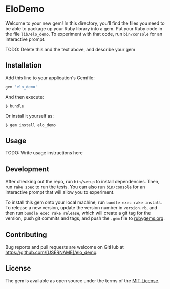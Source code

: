 # EloDemo

Welcome to your new gem! In this directory, you'll find the files you need to be able to package up your Ruby library into a gem. Put your Ruby code in the file `lib/elo_demo`. To experiment with that code, run `bin/console` for an interactive prompt.

TODO: Delete this and the text above, and describe your gem

## Installation

Add this line to your application's Gemfile:

```ruby
gem 'elo_demo'
```

And then execute:

    $ bundle

Or install it yourself as:

    $ gem install elo_demo

## Usage

TODO: Write usage instructions here

## Development

After checking out the repo, run `bin/setup` to install dependencies. Then, run `rake spec` to run the tests. You can also run `bin/console` for an interactive prompt that will allow you to experiment.

To install this gem onto your local machine, run `bundle exec rake install`. To release a new version, update the version number in `version.rb`, and then run `bundle exec rake release`, which will create a git tag for the version, push git commits and tags, and push the `.gem` file to [rubygems.org](https://rubygems.org).

## Contributing

Bug reports and pull requests are welcome on GitHub at https://github.com/[USERNAME]/elo_demo.


## License

The gem is available as open source under the terms of the [MIT License](http://opensource.org/licenses/MIT).

